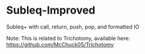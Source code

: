 # Subleq-Improved
Subleq+ with call, return, push, pop, and formatted IO

Note:  This is related to Trichotomy, available here: https://github.com/McChuck05/Trichotomy
